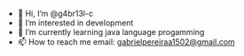 - 👋 Hi, I’m @g4br13l-c
- 👀 I’m interested in development
- 🌱 I’m currently learning java language progamming
- 📫 How to reach me email: gabrielpereiraa1502@gmail.com

<!---
g4br13l-c/g4br13l-c is a ✨ special ✨ repository because its `README.md` (this file) appears on your GitHub profile.
You can click the Preview link to take a look at your changes.
--->
